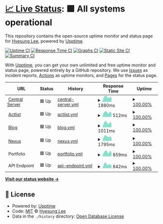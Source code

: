 # [📈 Live Status](https://status.silentsoft.org): <!--live status--> **🟩 All systems operational**

This repository contains the open-source uptime monitor and status page for [Hyesung Lee](https://silentsoft.org), powered by [Upptime](https://github.com/upptime/upptime).

[![Uptime CI](https://github.com/silentsoft/status.silentsoft.org/workflows/Uptime%20CI/badge.svg)](https://github.com/upptime/upptime/actions?query=workflow%3A%22Uptime+CI%22)
[![Response Time CI](https://github.com/silentsoft/status.silentsoft.org/workflows/Response%20Time%20CI/badge.svg)](https://github.com/upptime/upptime/actions?query=workflow%3A%22Response+Time+CI%22)
[![Graphs CI](https://github.com/silentsoft/status.silentsoft.org/workflows/Graphs%20CI/badge.svg)](https://github.com/upptime/upptime/actions?query=workflow%3A%22Graphs+CI%22)
[![Static Site CI](https://github.com/silentsoft/status.silentsoft.org/workflows/Static%20Site%20CI/badge.svg)](https://github.com/upptime/upptime/actions?query=workflow%3A%22Static+Site+CI%22)
[![Summary CI](https://github.com/silentsoft/status.silentsoft.org/workflows/Summary%20CI/badge.svg)](https://github.com/upptime/upptime/actions?query=workflow%3A%22Summary+CI%22)

With [Upptime](https://upptime.js.org), you can get your own unlimited and free uptime monitor and status page, powered entirely by a GitHub repository. We use [Issues](https://github.com/silentsoft/status.silentsoft.org/issues) as incident reports, [Actions](https://github.com/silentsoft/status.silentsoft.org/actions) as uptime monitors, and [Pages](https://status.silentsoft.org) for the status page.

<!--start: status pages-->
<!-- This summary is generated by Upptime (https://github.com/upptime/upptime) -->
<!-- Do not edit this manually, your changes will be overwritten -->
<!-- prettier-ignore -->
| URL | Status | History | Response Time | Uptime |
| --- | ------ | ------- | ------------- | ------ |
| <img alt="" src="https://favicons.githubusercontent.com/silentsoft.org" height="13"> [Central Server](https://silentsoft.org) | 🟩 Up | [central-server.yml](https://github.com/silentsoft/status.silentsoft.org/commits/HEAD/history/central-server.yml) | <details><summary><img alt="Response time graph" src="./graphs/central-server/response-time-week.png" height="20"> 1880ms</summary><br><a href="https://status.silentsoft.org/history/central-server"><img alt="Response time 2056" src="https://img.shields.io/endpoint?url=https%3A%2F%2Fraw.githubusercontent.com%2Fsilentsoft%2Fstatus.silentsoft.org%2FHEAD%2Fapi%2Fcentral-server%2Fresponse-time.json"></a><br><a href="https://status.silentsoft.org/history/central-server"><img alt="24-hour response time 1697" src="https://img.shields.io/endpoint?url=https%3A%2F%2Fraw.githubusercontent.com%2Fsilentsoft%2Fstatus.silentsoft.org%2FHEAD%2Fapi%2Fcentral-server%2Fresponse-time-day.json"></a><br><a href="https://status.silentsoft.org/history/central-server"><img alt="7-day response time 1880" src="https://img.shields.io/endpoint?url=https%3A%2F%2Fraw.githubusercontent.com%2Fsilentsoft%2Fstatus.silentsoft.org%2FHEAD%2Fapi%2Fcentral-server%2Fresponse-time-week.json"></a><br><a href="https://status.silentsoft.org/history/central-server"><img alt="30-day response time 2021" src="https://img.shields.io/endpoint?url=https%3A%2F%2Fraw.githubusercontent.com%2Fsilentsoft%2Fstatus.silentsoft.org%2FHEAD%2Fapi%2Fcentral-server%2Fresponse-time-month.json"></a><br><a href="https://status.silentsoft.org/history/central-server"><img alt="1-year response time 2056" src="https://img.shields.io/endpoint?url=https%3A%2F%2Fraw.githubusercontent.com%2Fsilentsoft%2Fstatus.silentsoft.org%2FHEAD%2Fapi%2Fcentral-server%2Fresponse-time-year.json"></a></details> | <details><summary><a href="https://status.silentsoft.org/history/central-server">100.00%</a></summary><a href="https://status.silentsoft.org/history/central-server"><img alt="All-time uptime 100.00%" src="https://img.shields.io/endpoint?url=https%3A%2F%2Fraw.githubusercontent.com%2Fsilentsoft%2Fstatus.silentsoft.org%2FHEAD%2Fapi%2Fcentral-server%2Fuptime.json"></a><br><a href="https://status.silentsoft.org/history/central-server"><img alt="24-hour uptime 100.00%" src="https://img.shields.io/endpoint?url=https%3A%2F%2Fraw.githubusercontent.com%2Fsilentsoft%2Fstatus.silentsoft.org%2FHEAD%2Fapi%2Fcentral-server%2Fuptime-day.json"></a><br><a href="https://status.silentsoft.org/history/central-server"><img alt="7-day uptime 100.00%" src="https://img.shields.io/endpoint?url=https%3A%2F%2Fraw.githubusercontent.com%2Fsilentsoft%2Fstatus.silentsoft.org%2FHEAD%2Fapi%2Fcentral-server%2Fuptime-week.json"></a><br><a href="https://status.silentsoft.org/history/central-server"><img alt="30-day uptime 100.00%" src="https://img.shields.io/endpoint?url=https%3A%2F%2Fraw.githubusercontent.com%2Fsilentsoft%2Fstatus.silentsoft.org%2FHEAD%2Fapi%2Fcentral-server%2Fuptime-month.json"></a><br><a href="https://status.silentsoft.org/history/central-server"><img alt="1-year uptime 100.00%" src="https://img.shields.io/endpoint?url=https%3A%2F%2Fraw.githubusercontent.com%2Fsilentsoft%2Fstatus.silentsoft.org%2FHEAD%2Fapi%2Fcentral-server%2Fuptime-year.json"></a></details>
| <img alt="" src="https://favicons.githubusercontent.com/actlist.io" height="13"> [Actlist](https://actlist.io) | 🟩 Up | [actlist.yml](https://github.com/silentsoft/status.silentsoft.org/commits/HEAD/history/actlist.yml) | <details><summary><img alt="Response time graph" src="./graphs/actlist/response-time-week.png" height="20"> 512ms</summary><br><a href="https://status.silentsoft.org/history/actlist"><img alt="Response time 610" src="https://img.shields.io/endpoint?url=https%3A%2F%2Fraw.githubusercontent.com%2Fsilentsoft%2Fstatus.silentsoft.org%2FHEAD%2Fapi%2Factlist%2Fresponse-time.json"></a><br><a href="https://status.silentsoft.org/history/actlist"><img alt="24-hour response time 433" src="https://img.shields.io/endpoint?url=https%3A%2F%2Fraw.githubusercontent.com%2Fsilentsoft%2Fstatus.silentsoft.org%2FHEAD%2Fapi%2Factlist%2Fresponse-time-day.json"></a><br><a href="https://status.silentsoft.org/history/actlist"><img alt="7-day response time 512" src="https://img.shields.io/endpoint?url=https%3A%2F%2Fraw.githubusercontent.com%2Fsilentsoft%2Fstatus.silentsoft.org%2FHEAD%2Fapi%2Factlist%2Fresponse-time-week.json"></a><br><a href="https://status.silentsoft.org/history/actlist"><img alt="30-day response time 588" src="https://img.shields.io/endpoint?url=https%3A%2F%2Fraw.githubusercontent.com%2Fsilentsoft%2Fstatus.silentsoft.org%2FHEAD%2Fapi%2Factlist%2Fresponse-time-month.json"></a><br><a href="https://status.silentsoft.org/history/actlist"><img alt="1-year response time 610" src="https://img.shields.io/endpoint?url=https%3A%2F%2Fraw.githubusercontent.com%2Fsilentsoft%2Fstatus.silentsoft.org%2FHEAD%2Fapi%2Factlist%2Fresponse-time-year.json"></a></details> | <details><summary><a href="https://status.silentsoft.org/history/actlist">100.00%</a></summary><a href="https://status.silentsoft.org/history/actlist"><img alt="All-time uptime 100.00%" src="https://img.shields.io/endpoint?url=https%3A%2F%2Fraw.githubusercontent.com%2Fsilentsoft%2Fstatus.silentsoft.org%2FHEAD%2Fapi%2Factlist%2Fuptime.json"></a><br><a href="https://status.silentsoft.org/history/actlist"><img alt="24-hour uptime 100.00%" src="https://img.shields.io/endpoint?url=https%3A%2F%2Fraw.githubusercontent.com%2Fsilentsoft%2Fstatus.silentsoft.org%2FHEAD%2Fapi%2Factlist%2Fuptime-day.json"></a><br><a href="https://status.silentsoft.org/history/actlist"><img alt="7-day uptime 100.00%" src="https://img.shields.io/endpoint?url=https%3A%2F%2Fraw.githubusercontent.com%2Fsilentsoft%2Fstatus.silentsoft.org%2FHEAD%2Fapi%2Factlist%2Fuptime-week.json"></a><br><a href="https://status.silentsoft.org/history/actlist"><img alt="30-day uptime 100.00%" src="https://img.shields.io/endpoint?url=https%3A%2F%2Fraw.githubusercontent.com%2Fsilentsoft%2Fstatus.silentsoft.org%2FHEAD%2Fapi%2Factlist%2Fuptime-month.json"></a><br><a href="https://status.silentsoft.org/history/actlist"><img alt="1-year uptime 100.00%" src="https://img.shields.io/endpoint?url=https%3A%2F%2Fraw.githubusercontent.com%2Fsilentsoft%2Fstatus.silentsoft.org%2FHEAD%2Fapi%2Factlist%2Fuptime-year.json"></a></details>
| <img alt="" src="https://favicons.githubusercontent.com/blog.silentsoft.org" height="13"> [Blog](https://blog.silentsoft.org) | 🟩 Up | [blog.yml](https://github.com/silentsoft/status.silentsoft.org/commits/HEAD/history/blog.yml) | <details><summary><img alt="Response time graph" src="./graphs/blog/response-time-week.png" height="20"> 1011ms</summary><br><a href="https://status.silentsoft.org/history/blog"><img alt="Response time 1255" src="https://img.shields.io/endpoint?url=https%3A%2F%2Fraw.githubusercontent.com%2Fsilentsoft%2Fstatus.silentsoft.org%2FHEAD%2Fapi%2Fblog%2Fresponse-time.json"></a><br><a href="https://status.silentsoft.org/history/blog"><img alt="24-hour response time 793" src="https://img.shields.io/endpoint?url=https%3A%2F%2Fraw.githubusercontent.com%2Fsilentsoft%2Fstatus.silentsoft.org%2FHEAD%2Fapi%2Fblog%2Fresponse-time-day.json"></a><br><a href="https://status.silentsoft.org/history/blog"><img alt="7-day response time 1011" src="https://img.shields.io/endpoint?url=https%3A%2F%2Fraw.githubusercontent.com%2Fsilentsoft%2Fstatus.silentsoft.org%2FHEAD%2Fapi%2Fblog%2Fresponse-time-week.json"></a><br><a href="https://status.silentsoft.org/history/blog"><img alt="30-day response time 1234" src="https://img.shields.io/endpoint?url=https%3A%2F%2Fraw.githubusercontent.com%2Fsilentsoft%2Fstatus.silentsoft.org%2FHEAD%2Fapi%2Fblog%2Fresponse-time-month.json"></a><br><a href="https://status.silentsoft.org/history/blog"><img alt="1-year response time 1255" src="https://img.shields.io/endpoint?url=https%3A%2F%2Fraw.githubusercontent.com%2Fsilentsoft%2Fstatus.silentsoft.org%2FHEAD%2Fapi%2Fblog%2Fresponse-time-year.json"></a></details> | <details><summary><a href="https://status.silentsoft.org/history/blog">100.00%</a></summary><a href="https://status.silentsoft.org/history/blog"><img alt="All-time uptime 100.00%" src="https://img.shields.io/endpoint?url=https%3A%2F%2Fraw.githubusercontent.com%2Fsilentsoft%2Fstatus.silentsoft.org%2FHEAD%2Fapi%2Fblog%2Fuptime.json"></a><br><a href="https://status.silentsoft.org/history/blog"><img alt="24-hour uptime 100.00%" src="https://img.shields.io/endpoint?url=https%3A%2F%2Fraw.githubusercontent.com%2Fsilentsoft%2Fstatus.silentsoft.org%2FHEAD%2Fapi%2Fblog%2Fuptime-day.json"></a><br><a href="https://status.silentsoft.org/history/blog"><img alt="7-day uptime 100.00%" src="https://img.shields.io/endpoint?url=https%3A%2F%2Fraw.githubusercontent.com%2Fsilentsoft%2Fstatus.silentsoft.org%2FHEAD%2Fapi%2Fblog%2Fuptime-week.json"></a><br><a href="https://status.silentsoft.org/history/blog"><img alt="30-day uptime 100.00%" src="https://img.shields.io/endpoint?url=https%3A%2F%2Fraw.githubusercontent.com%2Fsilentsoft%2Fstatus.silentsoft.org%2FHEAD%2Fapi%2Fblog%2Fuptime-month.json"></a><br><a href="https://status.silentsoft.org/history/blog"><img alt="1-year uptime 100.00%" src="https://img.shields.io/endpoint?url=https%3A%2F%2Fraw.githubusercontent.com%2Fsilentsoft%2Fstatus.silentsoft.org%2FHEAD%2Fapi%2Fblog%2Fuptime-year.json"></a></details>
| <img alt="" src="https://favicons.githubusercontent.com/nexus.silentsoft.org" height="13"> [Nexus](https://nexus.silentsoft.org) | 🟩 Up | [nexus.yml](https://github.com/silentsoft/status.silentsoft.org/commits/HEAD/history/nexus.yml) | <details><summary><img alt="Response time graph" src="./graphs/nexus/response-time-week.png" height="20"> 1795ms</summary><br><a href="https://status.silentsoft.org/history/nexus"><img alt="Response time 2040" src="https://img.shields.io/endpoint?url=https%3A%2F%2Fraw.githubusercontent.com%2Fsilentsoft%2Fstatus.silentsoft.org%2FHEAD%2Fapi%2Fnexus%2Fresponse-time.json"></a><br><a href="https://status.silentsoft.org/history/nexus"><img alt="24-hour response time 1641" src="https://img.shields.io/endpoint?url=https%3A%2F%2Fraw.githubusercontent.com%2Fsilentsoft%2Fstatus.silentsoft.org%2FHEAD%2Fapi%2Fnexus%2Fresponse-time-day.json"></a><br><a href="https://status.silentsoft.org/history/nexus"><img alt="7-day response time 1795" src="https://img.shields.io/endpoint?url=https%3A%2F%2Fraw.githubusercontent.com%2Fsilentsoft%2Fstatus.silentsoft.org%2FHEAD%2Fapi%2Fnexus%2Fresponse-time-week.json"></a><br><a href="https://status.silentsoft.org/history/nexus"><img alt="30-day response time 2004" src="https://img.shields.io/endpoint?url=https%3A%2F%2Fraw.githubusercontent.com%2Fsilentsoft%2Fstatus.silentsoft.org%2FHEAD%2Fapi%2Fnexus%2Fresponse-time-month.json"></a><br><a href="https://status.silentsoft.org/history/nexus"><img alt="1-year response time 2040" src="https://img.shields.io/endpoint?url=https%3A%2F%2Fraw.githubusercontent.com%2Fsilentsoft%2Fstatus.silentsoft.org%2FHEAD%2Fapi%2Fnexus%2Fresponse-time-year.json"></a></details> | <details><summary><a href="https://status.silentsoft.org/history/nexus">100.00%</a></summary><a href="https://status.silentsoft.org/history/nexus"><img alt="All-time uptime 100.00%" src="https://img.shields.io/endpoint?url=https%3A%2F%2Fraw.githubusercontent.com%2Fsilentsoft%2Fstatus.silentsoft.org%2FHEAD%2Fapi%2Fnexus%2Fuptime.json"></a><br><a href="https://status.silentsoft.org/history/nexus"><img alt="24-hour uptime 100.00%" src="https://img.shields.io/endpoint?url=https%3A%2F%2Fraw.githubusercontent.com%2Fsilentsoft%2Fstatus.silentsoft.org%2FHEAD%2Fapi%2Fnexus%2Fuptime-day.json"></a><br><a href="https://status.silentsoft.org/history/nexus"><img alt="7-day uptime 100.00%" src="https://img.shields.io/endpoint?url=https%3A%2F%2Fraw.githubusercontent.com%2Fsilentsoft%2Fstatus.silentsoft.org%2FHEAD%2Fapi%2Fnexus%2Fuptime-week.json"></a><br><a href="https://status.silentsoft.org/history/nexus"><img alt="30-day uptime 100.00%" src="https://img.shields.io/endpoint?url=https%3A%2F%2Fraw.githubusercontent.com%2Fsilentsoft%2Fstatus.silentsoft.org%2FHEAD%2Fapi%2Fnexus%2Fuptime-month.json"></a><br><a href="https://status.silentsoft.org/history/nexus"><img alt="1-year uptime 100.00%" src="https://img.shields.io/endpoint?url=https%3A%2F%2Fraw.githubusercontent.com%2Fsilentsoft%2Fstatus.silentsoft.org%2FHEAD%2Fapi%2Fnexus%2Fuptime-year.json"></a></details>
| <img alt="" src="https://favicons.githubusercontent.com/null" height="13"> Portfolio | 🟩 Up | [portfolio.yml](https://github.com/silentsoft/status.silentsoft.org/commits/HEAD/history/portfolio.yml) | <details><summary><img alt="Response time graph" src="./graphs/portfolio/response-time-week.png" height="20"> 859ms</summary><br><a href="https://status.silentsoft.org/history/portfolio"><img alt="Response time 1143" src="https://img.shields.io/endpoint?url=https%3A%2F%2Fraw.githubusercontent.com%2Fsilentsoft%2Fstatus.silentsoft.org%2FHEAD%2Fapi%2Fportfolio%2Fresponse-time.json"></a><br><a href="https://status.silentsoft.org/history/portfolio"><img alt="24-hour response time 680" src="https://img.shields.io/endpoint?url=https%3A%2F%2Fraw.githubusercontent.com%2Fsilentsoft%2Fstatus.silentsoft.org%2FHEAD%2Fapi%2Fportfolio%2Fresponse-time-day.json"></a><br><a href="https://status.silentsoft.org/history/portfolio"><img alt="7-day response time 859" src="https://img.shields.io/endpoint?url=https%3A%2F%2Fraw.githubusercontent.com%2Fsilentsoft%2Fstatus.silentsoft.org%2FHEAD%2Fapi%2Fportfolio%2Fresponse-time-week.json"></a><br><a href="https://status.silentsoft.org/history/portfolio"><img alt="30-day response time 1099" src="https://img.shields.io/endpoint?url=https%3A%2F%2Fraw.githubusercontent.com%2Fsilentsoft%2Fstatus.silentsoft.org%2FHEAD%2Fapi%2Fportfolio%2Fresponse-time-month.json"></a><br><a href="https://status.silentsoft.org/history/portfolio"><img alt="1-year response time 1143" src="https://img.shields.io/endpoint?url=https%3A%2F%2Fraw.githubusercontent.com%2Fsilentsoft%2Fstatus.silentsoft.org%2FHEAD%2Fapi%2Fportfolio%2Fresponse-time-year.json"></a></details> | <details><summary><a href="https://status.silentsoft.org/history/portfolio">100.00%</a></summary><a href="https://status.silentsoft.org/history/portfolio"><img alt="All-time uptime 100.00%" src="https://img.shields.io/endpoint?url=https%3A%2F%2Fraw.githubusercontent.com%2Fsilentsoft%2Fstatus.silentsoft.org%2FHEAD%2Fapi%2Fportfolio%2Fuptime.json"></a><br><a href="https://status.silentsoft.org/history/portfolio"><img alt="24-hour uptime 100.00%" src="https://img.shields.io/endpoint?url=https%3A%2F%2Fraw.githubusercontent.com%2Fsilentsoft%2Fstatus.silentsoft.org%2FHEAD%2Fapi%2Fportfolio%2Fuptime-day.json"></a><br><a href="https://status.silentsoft.org/history/portfolio"><img alt="7-day uptime 100.00%" src="https://img.shields.io/endpoint?url=https%3A%2F%2Fraw.githubusercontent.com%2Fsilentsoft%2Fstatus.silentsoft.org%2FHEAD%2Fapi%2Fportfolio%2Fuptime-week.json"></a><br><a href="https://status.silentsoft.org/history/portfolio"><img alt="30-day uptime 100.00%" src="https://img.shields.io/endpoint?url=https%3A%2F%2Fraw.githubusercontent.com%2Fsilentsoft%2Fstatus.silentsoft.org%2FHEAD%2Fapi%2Fportfolio%2Fuptime-month.json"></a><br><a href="https://status.silentsoft.org/history/portfolio"><img alt="1-year uptime 100.00%" src="https://img.shields.io/endpoint?url=https%3A%2F%2Fraw.githubusercontent.com%2Fsilentsoft%2Fstatus.silentsoft.org%2FHEAD%2Fapi%2Fportfolio%2Fuptime-year.json"></a></details>
| <img alt="" src="https://favicons.githubusercontent.com/null" height="13"> API Endpoint | 🟩 Up | [api-endpoint.yml](https://github.com/silentsoft/status.silentsoft.org/commits/HEAD/history/api-endpoint.yml) | <details><summary><img alt="Response time graph" src="./graphs/api-endpoint/response-time-week.png" height="20"> 842ms</summary><br><a href="https://status.silentsoft.org/history/api-endpoint"><img alt="Response time 1003" src="https://img.shields.io/endpoint?url=https%3A%2F%2Fraw.githubusercontent.com%2Fsilentsoft%2Fstatus.silentsoft.org%2FHEAD%2Fapi%2Fapi-endpoint%2Fresponse-time.json"></a><br><a href="https://status.silentsoft.org/history/api-endpoint"><img alt="24-hour response time 517" src="https://img.shields.io/endpoint?url=https%3A%2F%2Fraw.githubusercontent.com%2Fsilentsoft%2Fstatus.silentsoft.org%2FHEAD%2Fapi%2Fapi-endpoint%2Fresponse-time-day.json"></a><br><a href="https://status.silentsoft.org/history/api-endpoint"><img alt="7-day response time 842" src="https://img.shields.io/endpoint?url=https%3A%2F%2Fraw.githubusercontent.com%2Fsilentsoft%2Fstatus.silentsoft.org%2FHEAD%2Fapi%2Fapi-endpoint%2Fresponse-time-week.json"></a><br><a href="https://status.silentsoft.org/history/api-endpoint"><img alt="30-day response time 968" src="https://img.shields.io/endpoint?url=https%3A%2F%2Fraw.githubusercontent.com%2Fsilentsoft%2Fstatus.silentsoft.org%2FHEAD%2Fapi%2Fapi-endpoint%2Fresponse-time-month.json"></a><br><a href="https://status.silentsoft.org/history/api-endpoint"><img alt="1-year response time 1003" src="https://img.shields.io/endpoint?url=https%3A%2F%2Fraw.githubusercontent.com%2Fsilentsoft%2Fstatus.silentsoft.org%2FHEAD%2Fapi%2Fapi-endpoint%2Fresponse-time-year.json"></a></details> | <details><summary><a href="https://status.silentsoft.org/history/api-endpoint">100.00%</a></summary><a href="https://status.silentsoft.org/history/api-endpoint"><img alt="All-time uptime 100.00%" src="https://img.shields.io/endpoint?url=https%3A%2F%2Fraw.githubusercontent.com%2Fsilentsoft%2Fstatus.silentsoft.org%2FHEAD%2Fapi%2Fapi-endpoint%2Fuptime.json"></a><br><a href="https://status.silentsoft.org/history/api-endpoint"><img alt="24-hour uptime 100.00%" src="https://img.shields.io/endpoint?url=https%3A%2F%2Fraw.githubusercontent.com%2Fsilentsoft%2Fstatus.silentsoft.org%2FHEAD%2Fapi%2Fapi-endpoint%2Fuptime-day.json"></a><br><a href="https://status.silentsoft.org/history/api-endpoint"><img alt="7-day uptime 100.00%" src="https://img.shields.io/endpoint?url=https%3A%2F%2Fraw.githubusercontent.com%2Fsilentsoft%2Fstatus.silentsoft.org%2FHEAD%2Fapi%2Fapi-endpoint%2Fuptime-week.json"></a><br><a href="https://status.silentsoft.org/history/api-endpoint"><img alt="30-day uptime 100.00%" src="https://img.shields.io/endpoint?url=https%3A%2F%2Fraw.githubusercontent.com%2Fsilentsoft%2Fstatus.silentsoft.org%2FHEAD%2Fapi%2Fapi-endpoint%2Fuptime-month.json"></a><br><a href="https://status.silentsoft.org/history/api-endpoint"><img alt="1-year uptime 100.00%" src="https://img.shields.io/endpoint?url=https%3A%2F%2Fraw.githubusercontent.com%2Fsilentsoft%2Fstatus.silentsoft.org%2FHEAD%2Fapi%2Fapi-endpoint%2Fuptime-year.json"></a></details>

<!--end: status pages-->

[**Visit our status website →**](https://status.silentsoft.org)

## 📄 License

- Powered by: [Upptime](https://github.com/upptime/upptime)
- Code: [MIT](./LICENSE) © [Hyesung Lee](https://silentsoft.org)
- Data in the `./history` directory: [Open Database License](https://opendatacommons.org/licenses/odbl/1-0/)
